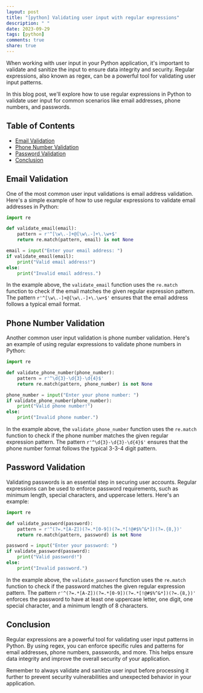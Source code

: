 ```yaml
---
layout: post
title: "[python] Validating user input with regular expressions"
description: " "
date: 2023-09-29
tags: [python]
comments: true
share: true
---
```


When working with user input in your Python application, it's important to validate and sanitize the input to ensure data integrity and security. Regular expressions, also known as regex, can be a powerful tool for validating user input patterns.

In this blog post, we'll explore how to use regular expressions in Python to validate user input for common scenarios like email addresses, phone numbers, and passwords.

## Table of Contents

- [Email Validation](#email-validation)
- [Phone Number Validation](#phone-number-validation)
- [Password Validation](#password-validation)
- [Conclusion](#conclusion)

## Email Validation

One of the most common user input validations is email address validation. Here's a simple example of how to use regular expressions to validate email addresses in Python:

```python
import re

def validate_email(email):
    pattern = r'^[\w\.-]+@[\w\.-]+\.\w+$'
    return re.match(pattern, email) is not None

email = input("Enter your email address: ")
if validate_email(email):
    print("Valid email address!")
else:
    print("Invalid email address.")
```

In the example above, the `validate_email` function uses the `re.match` function to check if the email matches the given regular expression pattern. The pattern `r'^[\w\.-]+@[\w\.-]+\.\w+$'` ensures that the email address follows a typical email format.

## Phone Number Validation

Another common user input validation is phone number validation. Here's an example of using regular expressions to validate phone numbers in Python:

```python
import re

def validate_phone_number(phone_number):
    pattern = r'^\d{3}-\d{3}-\d{4}$'
    return re.match(pattern, phone_number) is not None

phone_number = input("Enter your phone number: ")
if validate_phone_number(phone_number):
    print("Valid phone number!")
else:
    print("Invalid phone number.")
```

In the example above, the `validate_phone_number` function uses the `re.match` function to check if the phone number matches the given regular expression pattern. The pattern `r'^\d{3}-\d{3}-\d{4}$'` ensures that the phone number format follows the typical 3-3-4 digit pattern.

## Password Validation

Validating passwords is an essential step in securing user accounts. Regular expressions can be used to enforce password requirements, such as minimum length, special characters, and uppercase letters. Here's an example:

```python
import re

def validate_password(password):
    pattern = r'^(?=.*[A-Z])(?=.*[0-9])(?=.*[!@#$%^&*])(?=.{8,})'
    return re.match(pattern, password) is not None

password = input("Enter your password: ")
if validate_password(password):
    print("Valid password!")
else:
    print("Invalid password.")
```

In the example above, the `validate_password` function uses the `re.match` function to check if the password matches the given regular expression pattern. The pattern `r'^(?=.*[A-Z])(?=.*[0-9])(?=.*[!@#$%^&*])(?=.{8,})'` enforces the password to have at least one uppercase letter, one digit, one special character, and a minimum length of 8 characters.

## Conclusion

Regular expressions are a powerful tool for validating user input patterns in Python. By using regex, you can enforce specific rules and patterns for email addresses, phone numbers, passwords, and more. This helps ensure data integrity and improve the overall security of your application.

Remember to always validate and sanitize user input before processing it further to prevent security vulnerabilities and unexpected behavior in your application.